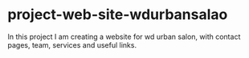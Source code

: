 # project-web-site-wdurbansalao
 In this project I am creating a website for wd urban salon, with contact pages, team, services and useful links.

